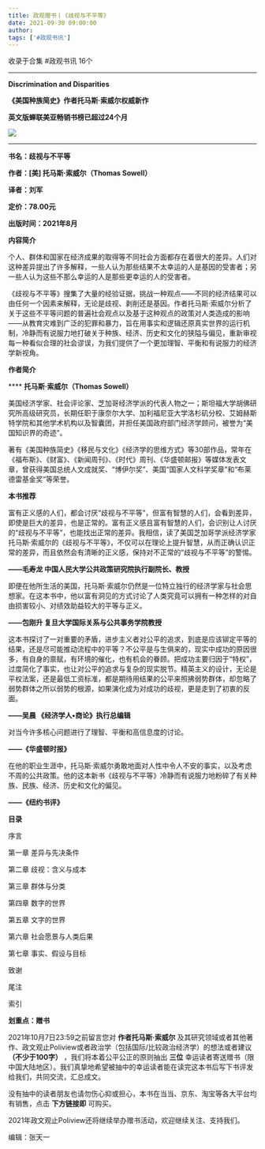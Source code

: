```yaml
---
title: 政观赠书丨《歧视与不平等》
date: 2021-09-30 09:00:00
author: 
tags: ['#政观书讯']
---
```



收录于合集 #政观书讯 16个

****

**Discrimination and Disparities**

 **《美国种族简史》作者托马斯·索威尔权威新作**

 **英文版蝉联美亚畅销书榜已超过24个月**

![](/images/56/2.png)

 ****

 **书名：歧视与不平等**

 **作者：[美] 托马斯·索威尔（Thomas Sowell）**

 **译者：刘军**

 **定价：78.00元**

 **出版时间：2021年8月**

  

  

  

 **内容简介**  

个人、群体和国家在经济成果的取得等不同社会方面都存在着很大的差异。人们对这种差异提出了许多解释，一些人认为那些结果不太幸运的人是基因的受害者；另一些人认为这些不那么幸运的人是那些更幸运的人的受害者。  
  
《歧视与不平等》搜集了大量的经验证据，挑战一种观点——不同的经济结果可以由任何一个因素来解释，无论是歧视、剥削还是基因。作者托马斯·索威尔分析了关于这些不平等问题的普遍社会观点以及基于这种观点的政策对人类造成的影响——从教育灾难到广泛的犯罪和暴力，旨在用事实和逻辑还原真实世界的运行机制，冷静而有说服力地打破关于种族、经济、历史和文化的狭隘与偏见，重新审视每一种看似合理的社会谬误，为我们提供了一个更加理智、平衡和有说服力的经济学新视角。

  

 **作者简介**

 **** **托马斯·索威尔（Thomas Sowell）**

美国经济学家、社会评论家、芝加哥经济学派的代表人物之一；斯坦福大学胡佛研究所高级研究员，长期任职于康奈尔大学、加利福尼亚大学洛杉矶分校、艾姆赫斯特学院和其他学术机构以及智囊团，并担任美国政府部门经济学顾问，被誉为“美国知识界的奇迹”。

  

著有《美国种族简史》《移民与文化》《经济学的思维方式》等30部作品，常年在《福布斯》、《财富》、《新闻周刊》、《时代》周刊、《华盛顿邮报》等媒体发表文章，曾获得美国总统人文成就奖、“博伊尔奖”、美国“国家人文科学奖章”和“布莱德雷基金奖”等荣誉。

  

 **本书推荐**

富有正义感的人们，都会讨厌“歧视与不平等”，但富有智慧的人们，会看到差异，即使是巨大的差异，也是正常的。富有正义感且富有智慧的人们，会识别让人讨厌的“歧视与不平等”，也能找出正常的差异。我相信，读了美国芝加哥学派经济学家托马斯·索威尔的《歧视与不平等》，不仅可以在理论上提升智慧，从而正确认识正常的差异，而且依然会有清晰的正义感，保持对不正常的“歧视与不平等”的警惕。

 **——毛寿龙 中国人民大学公共政策研究院执行副院长、教授**

  

即便在他所生活的美国，托马斯·索威尔仍然是一位特立独行的经济学家与社会思想家。在这本书中，他以富有洞见的方式讨论了人类究竟可以拥有一种怎样的对自由损害较小、对绩效助益较大的平等与正义。

**——包刚升 复旦大学国际关系与公共事务学院教授**

  

这本书探讨了一对重要的矛盾，进步主义者对公平的追求，到底是应该铆定平等的结果，还是尽可能推动流程中的平等？不公平是与生俱来的，现实中成功的原因很多，有自身的禀赋，有环境的催化，也有机会的眷顾。把成功主要归因于“特权”，过度简化了事实，也让对公平的追求与复杂的现实脱节。精英主义的设计，无论是平权法案，还是最低工资标准，都是期待用结果的公平来照拂弱势群体，却忽略了弱势群体之所以弱势的根源，如果演化成为对成功的歧视，更是走到了初衷的反面。

 **——吴晨 《经济学人•商论》执行总编辑**

  

对当今许多核心问题进行了理智、平衡和高信息度的讨论。

 **——《华盛顿时报》**

  

在他的职业生涯中，托马斯·索威尔勇敢地面对人性中令人不安的事实，以及考虑不周的公共政策。他的这本新书《歧视与不平等》冷静而有说服力地粉碎了有关种族、民族、经济、历史和文化的偏见。

 **——《纽约书评》**

  

 **目录**

序言

第一章 差异与先决条件

第二章 歧视：含义与成本

第三章 群体与分类

第四章 数字的世界

第五章 文字的世界

第六章 社会愿景与人类后果

第七章 事实、假设与目标

致谢

尾注

索引

  

 **划重点：赠书**

2021年10月7日23:59之前留言您对 **作者托马斯·索威尔**
及其研究领域或者其他著作、政文观止Poliview或者政治学（包括国际/比较政治经济学）的想法或者建议 **（不少于100字）**
，我们将本着公平公正的原则抽出 **三位**
幸运读者寄送赠书（限中国大陆地区）。我们真挚地希望被抽中的幸运读者能在读完这本书后写下书评发给我们，共同交流，汇总成文。

  

没有抽中的读者朋友也请勿伤心抑或担心，本书在当当、京东、淘宝等各大平台均有销售，点击 **下方链接即** 可购买。  

2021年政文观止Poliview还将继续举办赠书活动，欢迎继续关注、支持我们。

  

编辑：张天一

  

